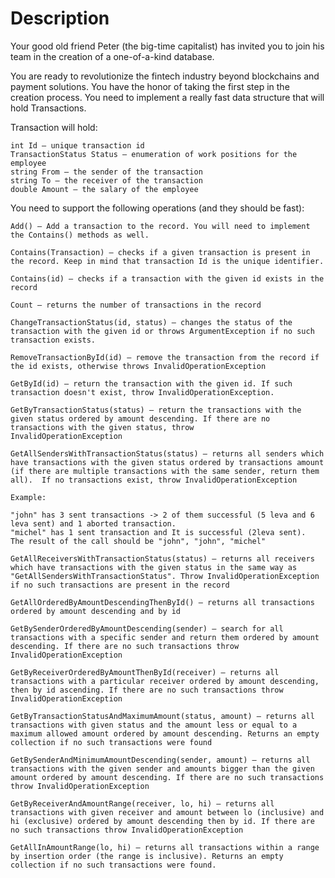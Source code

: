 # Description

Your good old friend Peter (the big-time capitalist) has invited you to join his team in the creation of a one-of-a-kind database.

You are ready to revolutionize the fintech industry beyond blockchains and payment solutions. You have the honor of taking the first step in the creation process. You need to implement a really fast data structure that will hold Transactions.

Transaction will hold:

	int Id – unique transaction id
	TransactionStatus Status – enumeration of work positions for the employee
	string From – the sender of the transaction
	string To – the receiver of the transaction
	double Amount – the salary of the employee

You need to support the following operations (and they should be fast):

	Add() – Add a transaction to the record. You will need to implement the Contains() methods as well.
	
	Contains(Transaction) – checks if a given transaction is present in the record. Keep in mind that transaction Id is the unique identifier.
	
	Contains(id) – checks if a transaction with the given id exists in the record
	
	Count – returns the number of transactions in the record
	
	ChangeTransactionStatus(id, status) – changes the status of the transaction with the given id or throws ArgumentException if no such transaction exists.
	
	RemoveTransactionById(id) – remove the transaction from the record if the id exists, otherwise throws InvalidOperationException
	
	GetById(id) – return the transaction with the given id. If such transaction doesn't exist, throw InvalidOperationException.
	
	GetByTransactionStatus(status) – return the transactions with the given status ordered by amount descending. If there are no transactions with the given status, throw     InvalidOperationException

	GetAllSendersWithTransactionStatus(status) – returns all senders which have transactions with the given status ordered by transactions amount (if there are multiple transactions with the same sender, return them all).  If no transactions exist, throw InvalidOperationException
	
	Example:
	
	"john" has 3 sent transactions -> 2 of them successful (5 leva and 6 leva sent) and 1 aborted transaction.
	"michel" has 1 sent transaction and It is successful (2leva sent).
	The result of the call should be "john", "john", "michel"

	GetAllReceiversWithTransactionStatus(status) – returns all receivers which have transactions with the given status in the same way as "GetAllSendersWithTransactionStatus". Throw InvalidOperationException if no such transactions are present in the record

	GetAllOrderedByAmountDescendingThenById() – returns all transactions ordered by amount descending and by id

	GetBySenderOrderedByAmountDescending(sender) – search for all transactions with a specific sender and return them ordered by amount descending. If there are no such transactions throw InvalidOperationException

	GetByReceiverOrderedByAmountThenById(receiver) – returns all transactions with a particular receiver ordered by amount descending, then by id ascending. If there are no such transactions throw InvalidOperationException

	GetByTransactionStatusAndMaximumAmount(status, amount) – returns all transactions with given status and the amount less or equal to a maximum allowed amount ordered by amount descending. Returns an empty collection if no such transactions were found

	GetBySenderAndMinimumAmountDescending(sender, amount) – returns all transactions with the given sender and amounts bigger than the given amount ordered by amount descending. If there are no such transactions throw InvalidOperationException

	GetByReceiverAndAmountRange(receiver, lo, hi) – returns all transactions with given receiver and amount between lo (inclusive) and hi (exclusive) ordered by amount descending then by id. If there are no such transactions throw InvalidOperationException

	GetAllInAmountRange(lo, hi) – returns all transactions within a range by insertion order (the range is inclusive). Returns an empty collection if no such transactions were found.
